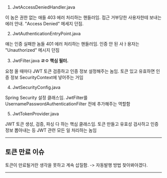 1. JwtAccessDeniedHandler.java

이 놈은 권한 없는 애들 403 에러 처리하는 핸들러임. 
접근 거부당한 사용자한테 보내는 에러 안내. "Access Denied" 메세지 던짐.


2. JwtAuthenticationEntryPoint.java

얘는 인증 실패한 놈들 401 에러 처리하는 핸들러임. 
인증 안 된 사ㅏ용자는 "Unauthorized" 메시지 던짐


3. JwtFilter.java 
**ㄹㅇ 핵심 필터.** 

요청 올 때마다 JWT 토큰 검증하고 인증 정보 설정해주는 놈임.
토큰 있고 유효하면 인증 정보 SecurityContext에 넣어주는 거임


4. JwtSecurityConfig.java

Spring Security 설정 클래스임. 
JwtFilter를 UsernamePasswordAuthenticationFilter 전에 추가해주는 역할함


5. JwtTokenProvider.java

JWT 토큰 생성, 검증, 파싱 다 하는 핵심 클래스임. 
토큰 만들고 유효성 검사하고 인증 정보 뽑아내는 등 JWT 관련 모든 일 처리하는 놈임



---
## 토큰 만료 이슈

토큰이 만료될거란 생각을 못하고 계속 삽질함.
-> 자동발행 방법 찾아봐야겠다.


---
